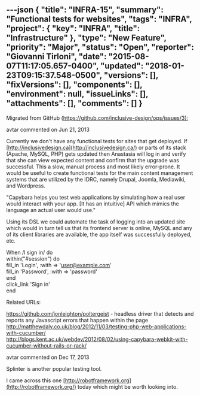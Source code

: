 ---json
{
  "title": "INFRA-15",
  "summary": "Functional tests for websites",
  "tags": "INFRA",
  "project": {
    "key": "INFRA",
    "title": "Infrastructure"
  },
  "type": "New Feature",
  "priority": "Major",
  "status": "Open",
  "reporter": "Giovanni Tirloni",
  "date": "2015-08-07T11:17:05.657-0400",
  "updated": "2018-01-23T09:15:37.548-0500",
  "versions": [],
  "fixVersions": [],
  "components": [],
  "environment": null,
  "issueLinks": [],
  "attachments": [],
  "comments": []
}
---
Migrated from GitHub (<https://github.com/inclusive-design/ops/issues/3):>

avtar commented on Jun 21, 2013

Currently we don't have any functional tests for sites that get deployed. If [http://inclusivedesign.ca](http://inclusivedesign.ca/) or parts of its stack (Apache, MySQL, PHP) gets updated then Anastasia will log in and verify that she can view expected content and confirm that the upgrade was successful. This a slow, manual process and most likely error-prone. It would be useful to create functional tests for the main content management systems that are utilized by the IDRC, namely Drupal, Joomla, Mediawiki, and Wordpress.

"Capybara helps you test web applications by simulating how a real user would interact with your app. \[It has an intuitive] API which mimics the language an actual user would use."

Using its DSL we could automate the task of logging into an updated site which would in turn tell us that its frontend server is online, MySQL and any of its client libraries are available, the app itself was successfully deployed, etc.

When /I sign in/ do\
within("#session") do\
fill\_in 'Login', :with => 'user@example.com'\
fill\_in 'Password', :with => 'password'\
end\
click\_link 'Sign in'\
end

Related URLs:

<https://github.com/jonleighton/poltergeist> - headless driver that detects and reports any Javascript errors that happen within the page\
<http://matthewdaly.co.uk/blog/2012/11/03/testing-php-web-applications-with-cucumber/>\
<http://blogs.kent.ac.uk/webdev/2012/08/02/using-capybara-webkit-with-cucumber-without-rails-or-rack/>

avtar commented on Dec 17, 2013

Splinter is another popular testing tool.

I came across this one [http://robotframework.org](http://robotframework.org/) today which might be worth looking into.

        